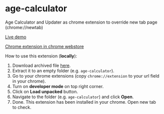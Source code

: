 # age-calculator

Age Calculator and Updater as chrome extension to override new tab page (chrome://newtab)

[Live demo](https://age.rofi.link)

[Chrome extension in chrome webstore][2]

How to use this extension (**locally**):

1. Download archived file [here][1].
2. Extract it to an empty folder (e.g. `age-calculator`).
3. Go to your chrome extensions (copy `chrome://extension` to your url field in your chrome).
4. Turn on **developer mode** on top right corner.
5. Click on **Load unpacked** button.
6. Navigate to the folder (e.g. `age-calculator`) and click **Open**.
7. Done. This extension has been installed in your chrome. Open new tab to check.

[1]: ../../raw/master/archive/age-calculator-2-3-0-00.zip
[2]: https://rofi.link/age-calc
